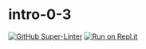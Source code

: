 # intro-0-3
[![GitHub Super-Linter](https://github.com/mia23348/intro-0-3/workflows/Lint%20Code%20Base/badge.svg)](https://github.com/marketplace/actions/super-linter)
[![Run on Repl.it](https://replit.com/badge/github/mia23348/intro-0-3)](https://replit.com/new/github/mia23348/intro-0-3)
